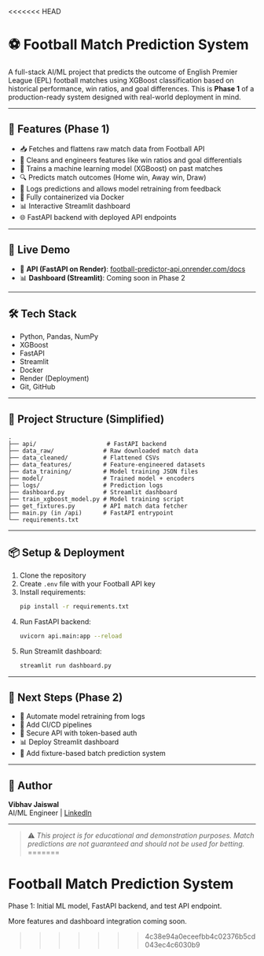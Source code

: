 <<<<<<< HEAD
# ⚽ Football Match Prediction System

A full-stack AI/ML project that predicts the outcome of English Premier League (EPL) football matches using XGBoost classification based on historical performance, win ratios, and goal differences. This is **Phase 1** of a production-ready system designed with real-world deployment in mind.

---

## 🚀 Features (Phase 1)

- 📥 Fetches and flattens raw match data from Football API
- 🧼 Cleans and engineers features like win ratios and goal differentials
- 🧠 Trains a machine learning model (XGBoost) on past matches
- 🔍 Predicts match outcomes (Home win, Away win, Draw)
- 🧪 Logs predictions and allows model retraining from feedback
- 🧾 Fully containerized via Docker
- 📊 Interactive Streamlit dashboard
- 🌐 FastAPI backend with deployed API endpoints

---

## 🔗 Live Demo

- 🧠 **API (FastAPI on Render)**: [football-predictor-api.onrender.com/docs](https://football-predictor-api.onrender.com/docs)
- 📊 **Dashboard (Streamlit)**: Coming soon in Phase 2

---

## 🛠️ Tech Stack

- Python, Pandas, NumPy
- XGBoost
- FastAPI
- Streamlit
- Docker
- Render (Deployment)
- Git, GitHub

---

## 📂 Project Structure (Simplified)

```
.
├── api/                    # FastAPI backend
├── data_raw/              # Raw downloaded match data
├── data_cleaned/          # Flattened CSVs
├── data_features/         # Feature-engineered datasets
├── data_training/         # Model training JSON files
├── model/                 # Trained model + encoders
├── logs/                  # Prediction logs
├── dashboard.py           # Streamlit dashboard
├── train_xgboost_model.py # Model training script
├── get_fixtures.py        # API match data fetcher
├── main.py (in /api)      # FastAPI entrypoint
└── requirements.txt
```

---

## 📦 Setup & Deployment

1. Clone the repository  
2. Create `.env` file with your Football API key  
3. Install requirements:  
   ```bash
   pip install -r requirements.txt
   ```
4. Run FastAPI backend:  
   ```bash
   uvicorn api.main:app --reload
   ```
5. Run Streamlit dashboard:  
   ```bash
   streamlit run dashboard.py
   ```

---

## 🔮 Next Steps (Phase 2)

- 🔁 Automate model retraining from logs
- 🔄 Add CI/CD pipelines
- 🔐 Secure API with token-based auth
- 📊 Deploy Streamlit dashboard
- 📅 Add fixture-based batch prediction system

---

## 👤 Author

**Vibhav Jaiswal**  
AI/ML Engineer | [LinkedIn](https://www.linkedin.com/in/vibhavjaiswal)

---

> ⚠️ _This project is for educational and demonstration purposes. Match predictions are not guaranteed and should not be used for betting._
=======
# Football Match Prediction System

Phase 1: Initial ML model, FastAPI backend, and test API endpoint.

More features and dashboard integration coming soon.
>>>>>>> 4c38e94a0eceefbb4c02376b5cd043ec4c6030b9
